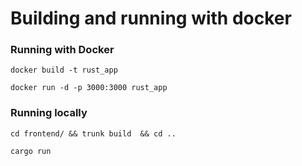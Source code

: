 # Building and running with docker


### Running with Docker
```docker build -t rust_app```

```docker run -d -p 3000:3000 rust_app```


### Running locally

```cd frontend/ && trunk build  && cd ..```

```cargo run```





